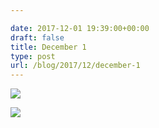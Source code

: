 ```yaml
---

date: 2017-12-01 19:39:00+00:00
draft: false
title: December 1
type: post
url: /blog/2017/12/december-1
---
```




  
![](/images/2017-12-01-201712december-1/IMG_3052.jpg)

  

  
![](/images/2017-12-01-201712december-1/IMG_3053.jpg)

  


